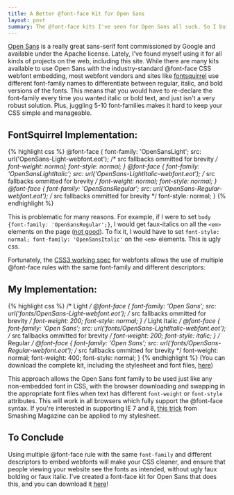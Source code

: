```yaml
---
title: A Better @font-face Kit for Open Sans
layout: post
summary: The @font-face kits I've seen for Open Sans all suck. So I built a better one.
---
```


[Open Sans](http://en.wikipedia.org/wiki/Open_Sans) is a really great sans-serif font commissioned by Google and available under the Apache license. Lately, I've found myself using it for all kinds of projects on the web, including this site. While there are many kits available to use Open Sans with the industry-standard @font-face CSS webfont embedding, most webfont vendors and sites like [fontsquirrel](http://www.fontsquirrel.com/) use different font-family names to differentiate between regular, italic, and bold versions of the fonts. This means that you would have to re-declare the font-family every time you wanted italic or bold text, and just isn't a very robust solution. Plus, juggling 5-10 font-families makes it hard to keep your CSS simple and manageable. 


## FontSquirrel Implementation:  
{% highlight css %}
@font-face {
    font-family: 'OpenSansLight';
    src: url('OpenSans-Light-webfont.eot');
    /* src fallbacks ommitted for brevity */
    font-weight: normal;
    font-style: normal;
}
@font-face {
    font-family: 'OpenSansLightItalic';
    src: url('OpenSans-LightItalic-webfont.eot');
    /* src fallbacks ommitted for brevity */
    font-weight: normal;
    font-style: normal;
}
@font-face {
    font-family: 'OpenSansRegular';
    src: url('OpenSans-Regular-webfont.eot');
    /* src fallbacks ommitted for brevity */
    font-style: normal;
}
{% endhighlight %}

This is problematic for many reasons. For example, if I were to set `body {font-family: 'OpenSansRegular';}`, I would get faux-italics on all the `<em>` elements on the page ([not good](http://www.alistapart.com/articles/say-no-to-faux-bold/)). To fix it, I would have to set `font-style: normal; font-family: 'OpenSansItalic'` on the `<em>` elements. This is ugly css.

Fortunately, the [CSS3 working spec](http://www.w3.org/TR/css3-fonts/#font-face-rule) for webfonts allows the use of multiple @font-face rules with the same font-family and different descriptors:

## My Implementation:  
{% highlight css %}
/* Light */
@font-face {
    font-family: 'Open Sans';
    src: url('fonts/OpenSans-Light-webfont.eot');
    /* src fallbacks ommitted for brevity */
    font-weight: 200;
    font-style: normal;
}
/* Light Italic */
@font-face {
    font-family: 'Open Sans';
    src: url('fonts/OpenSans-LightItalic-webfont.eot');
    /* src fallbacks ommitted for brevity */
    font-weight: 200;
    font-style: italic;
}
/* Regular */
@font-face {
    font-family: 'Open Sans';
    src: url('fonts/OpenSans-Regular-webfont.eot');
    /* src fallbacks ommitted for brevity */
    font-weight: normal;
    font-weight: 400;
    font-style: normal;
}
{% endhighlight %}
(You can download the complete kit, including the stylesheet and font files, [here](/downloads/opensans-fontfacekit.zip))

This approach allows the Open Sans font family to be used just like any non-embedded font in CSS, with the browser downloading and swapping in the appropriate font files when text has different `font-weight` or `font-style` attributes. This will work in all browsers which fully support the @font-face syntax. If you're interested in supporting IE 7 and 8, [this trick](http://www.smashingmagazine.com/2012/07/11/avoiding-faux-weights-styles-google-web-fonts/) from Smashing Magazine can be applied to my stylesheet.

## To Conclude  
Using multiple @font-face rule with the same `font-family` and different descriptors to embed webfonts will make your CSS cleaner, and ensure that people viewing your website see the fonts as intended, without ugly faux bolding or faux italic. I've created a font-face kit for Open Sans that does this, and you can download it [here](/downloads/opensans-fontfacekit.zip)!
